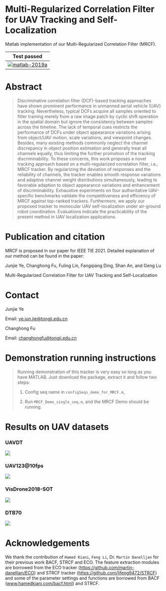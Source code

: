 # Multi-Regularized Correlation Filter for UAV Tracking and Self-Localization

Matlab implementation of our Multi-Regularized Correlation Filter (MRCF).

| **Test passed**                                              |
| ------------------------------------------------------------ |
| [![matlab-2019a](https://img.shields.io/badge/matlab-2019a-yellow.svg)](https://www.mathworks.com/products/matlab.html) |


# Abstract 
>Discriminative correlation filter (DCF)-based tracking approaches have shown prominent performance in unmanned aerial vehicle (UAV) tracking. Nevertheless, typical DCFs acquire all samples oriented to filter training merely from a raw image patch by cyclic shift operation in the spatial domain but ignore the consistency between samples across the timeline. The lack of temporal cues restricts the performance of DCFs under object appearance variations arising from object/UAV motion, scale variations, and viewpoint changes. Besides, many existing methods commonly neglect the channel discrepancy in object position estimation and generally treat all channels equally, thus limiting the further promotion of the tracking discriminability. To these concerns, this work proposes a novel tracking approach based on a multi-regularized correlation filter, i.e., MRCF tracker. By regularizing the deviation of responses and the reliability of channels, the tracker enables smooth response variations and adaptive channel weight distributions simultaneously, leading to favorable adaption to object appearance variations and enhancement of discriminability. Exhaustive experiments on four authoritative UAV-specific benchmarks validate the competitiveness and efficiency of MRCF against top-ranked trackers. Furthermore, we apply our proposed tracker to monocular UAV self-localization under air-ground robot coordination. Evaluations indicate the practicability of the present method in UAV localization applications.

# Publication and citation

MRCF is proposed in our paper for IEEE TIE 2021. Detailed explanation of our method can be found in the paper:

Junjie Ye, Changhong Fu, Fuling Lin, Fangqiang Ding, Shan An, and Geng Lu

Multi-Regularized Correlation Filter for UAV Tracking and Self-Localization

# Contact 
Junjie Ye

Email: ye.jun.jie@tongji.edu.cn

Changhong Fu

Email: changhongfu@tongji.edu.cn

# Demonstration running instructions

>Running demonstration of this tracker is very easy so long as you have MATLAB. Just download the package, extract it and follow two steps:
>
>1. Config seq name in `configSeqs_demo_for_MRCF.m`,
>
>2. Run `MRCF_Demo_single_seq.m`,
>     and the MRCF Demo should be running.

# Results on UAV datasets

### UAVDT

![](./results/UAVDT.png)

### UAV123@10fps

![](./results/UAV123@10fps.png)

### VisDrone2018-SOT

![](./results/VisDrone2018.png)

### DTB70

![](./results/DTB70.png)



# Acknowledgements

We thank the contribution of `Hamed Kiani`, `Feng Li`, Dr. `Martin Danelljan` for their previous work BACF, STRCF and ECO. The feature extraction modules are borrowed from the ECO tracker (https://github.com/martin-danelljan/ECO) and STRCF tracker (https://github.com/lifeng9472/STRCF) and some of the parameter settings and functions are borrowed from BACF (www.hamedkiani.com/bacf.html) and STRCF.

